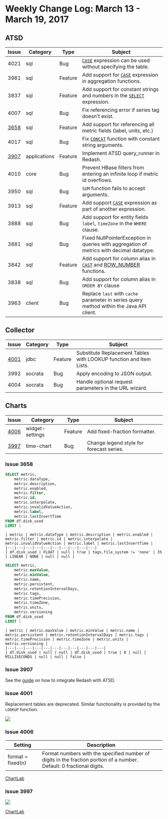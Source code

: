 # Weekly Change Log: March 13 - March 19, 2017

## ATSD

| Issue| Category    | Type    | Subject                                                                              |
|------|-------------|---------|--------------------------------------------------------------------------------------|
| 4021 | sql | Bug | [`CASE`](../../sql#case) expression can be used without specifying the table. |
| 3981 | sql | Feature | Add support for [`CASE`](../../sql#case) expression in aggregation functions. |
| 3837 | sql | Feature | Add support for constant strings and numbers in the [`SELECT`](../../sql#select-expression) expression. |
| 4007 | sql | Bug | Fix referencing error if series tag doesn't exist. |
| [3658](#issue-3658) | sql | Feature | Add support for referencing all metric fields (label, units, etc.) |
| 4017 | sql | Bug | Fix [`CONCAT`](../../sql#string-functions) function with constant string arguments. |
| [3907](#issue-3907) | applications | Feature | Implement ATSD query_runner in Redash. |
| 4010 | core | Bug | Prevent HBase filters from entering an infinite loop if metric id overflows. |
| 3950 | sql | Bug | `SUM` function fails to accept arguments. |
| 3913 | sql | Feature | Add support [`CASE`](../../sql#case) expression as part of another expression. |
| 3888 | sql | Bug | Add support for entity fields `label`, `timeZone` in the `WHERE` clause. |
| 3881 | sql | Bug | Fixed NullPointerException in queries with aggregation of metrics with decimal datatype. |
| 3842 | sql | Feature | Add support for column alias in [`CAST`](../../sql#cast) and [ROW_NUMBER](../../sql#row_number-syntax) functions. |
| 3838 | sql | Bug | Add support for column alias in `ORDER BY` clause |
| 3963 | client | Bug | Replace `last` with `cache` parameter in series query method within the Java API client. |

## Collector

| Issue| Category    | Type    | Subject                                                                              |
|------|-------------|---------|--------------------------------------------------------------------------------------|
| [4001](#issue-4001) | jdbc | Feature | Substitute Replacement Tables with LOOKUP function and Item Lists. |
| 3992 | socrata | Bug | Apply encoding to JSON output. |
| 4004 | socrata | Bug | Handle optional request parameters in the URL wizard. |

## Charts

| Issue| Category    | Type    | Subject                                                                              |
|------|-------------|---------|--------------------------------------------------------------------------------------|
| [4006](#issue-4006) | widget-settings | Feature | Add fixed-fraction formatter. |
| [3997](#issue-3997) | time-chart | Bug | Change legend style for forecast series. |

### Issue 3658

```sql
SELECT metric,
    metric.dataType,
    metric.description,
    metric.enabled,
    metric.filter,
    metric.id,
    metric.interpolate,
    metric.invalidValueAction,
    metric.label,
    metric.lastInsertTime
FROM df.disk_used
LIMIT 1
```

```ls
| metric | metric.dataType | metric.description | metric.enabled | metric.filter | metric.id | metric.interpolate | metric.invalidValueAction | metric.label | metric.lastInsertTime |
|---|---|---|---|---|---|---|---|---|---|
| df.disk_used | FLOAT | null | true | tags.file_system != 'none' | 35 | LINEAR | NONE | null | null |
```

```sql
SELECT metric,
    metric.maxValue,
    metric.minValue,
    metric.name,
    metric.persistent,
    metric.retentionIntervalDays,
    metric.tags,
    metric.timePrecision,
    metric.timeZone,
    metric.units,
    metric.versioning
FROM df.disk_used
LIMIT 1
```

```ls
| metric | metric.maxValue | metric.minValue | metric.name | metric.persistent | metric.retentionIntervalDays | metric.tags | metric.timePrecision | metric.timeZone | metric.units | metric.versioning |
|---|---|---|---|---|---|---|---|---|---|---|
| df.disk_used | null | null | df.disk_used | true | 0 | null | MILLISECONDS | null | null | false |
```

### Issue 3907

See the [guide](https://redash.io/help/data-sources/axibase_tsd.html) on how to integrate Redash with ATSD.

### Issue 4001

Replacement tables are deprecated. Similar functionality is provided by the `LOOKUP` function.

![](./Images/Figure1.png)

### Issue 4006

| Setting | Description |
|---------|-------------|
| format = fixed(n) | Format numbers with the specified number of digits in the fraction portion of a number.<br>Default: 0 fractional digits. |

[ChartLab](https://apps.axibase.com/chartlab/b510b820)

### Issue 3997

![](./Images/Figure2.png)

[ChartLab](https://apps.axibase.com/chartlab/075941a0/2/)
